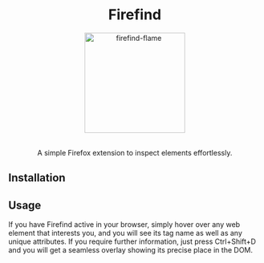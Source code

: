 <div align="center">
<h1>Firefind</h1>

<img width="200" height="200" alt="firefind-flame" src="https://github.com/user-attachments/assets/851fd49e-efd6-4d79-99f0-08219c87b2c1" />
  
<br>A simple  Firefox extension to inspect elements effortlessly.
</div>


## Installation


## Usage
If you have Firefind active in your browser, simply hover over any web element that interests you, and you will see its tag name as well as any unique attributes. If you require further information, just press Ctrl+Shift+D and you will get a seamless overlay showing its precise place in the DOM.
